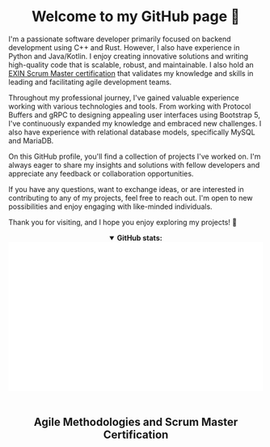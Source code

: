 <div align="center">
  <h1>Welcome to my GitHub page 🦊</h1>
</div>

I'm a passionate software developer primarily focused on backend development using C++ and Rust. However, I also have experience in Python and Java/Kotlin. I enjoy creating innovative solutions and writing high-quality code that is scalable, robust, and maintainable. I also hold an [EXIN Scrum Master certification](https://mylogin.exin.nl/AppPool_4/polarserver.asp?ToolName=CertificateCheckTool&LastName=Juraschka&CertificateNumber=6509563.20853875&ModuleID=630589&SID=67CE8A028C7AD649BC7C153D0B58C185&PageID=0) that validates my knowledge and skills in leading and facilitating agile development teams.

Throughout my professional journey, I've gained valuable experience working with various technologies and tools. From working with Protocol Buffers and gRPC to designing appealing user interfaces using Bootstrap 5, I've continuously expanded my knowledge and embraced new challenges. I also have experience with relational database models, specifically MySQL and MariaDB.

On this GitHub profile, you'll find a collection of projects I've worked on. I'm always eager to share my insights and solutions with fellow developers and appreciate any feedback or collaboration opportunities.

If you have any questions, want to exchange ideas, or are interested in contributing to any of my projects, feel free to reach out. I'm open to new possibilities and enjoy engaging with like-minded individuals.

Thank you for visiting, and I hope you enjoy exploring my projects! 🦊
<br>
<div align="center">
  <details open>
    <summary><b>GitHub stats:</b></summary>
    <img src="https://github.com/ccmvn/ccmvn/blob/master/generated/overview.svg#gh-dark-mode-only" alt="GitHub stats">
  </details>
</div>
<br>
<div align="center">
  <h2>Agile Methodologies and Scrum Master Certification</h2>
</div>
